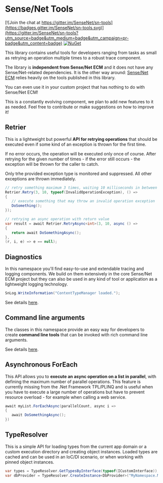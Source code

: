 # Sense/Net Tools

[![Join the chat at https://gitter.im/SenseNet/sn-tools](https://badges.gitter.im/SenseNet/sn-tools.svg)](https://gitter.im/SenseNet/sn-tools?utm_source=badge&utm_medium=badge&utm_campaign=pr-badge&utm_content=badge)
[![NuGet](https://img.shields.io/nuget/v/SenseNet.Tools.svg)](https://www.nuget.org/packages/SenseNet.Tools)

This library contains useful tools for developers ranging from tasks as small as retrying an operation multiple times to a robust trace component.

The library is **independent from Sense/Net ECM** and it does not have any Sense/Net-related dependencies. It is the other way around: [Sense/Net ECM](https://github.com/SenseNet/sensenet) relies heavily on the tools published in this library.

You can even use it in your custom project that has nothing to do with Sense/Net ECM!

This is a constantly evolving component, we plan to add new features to it as needed. Feel free to contribute or make suggestions on how to improve it!

## Retrier
This is a lightweight but powerful **API for retrying operations** that should be executed even if some kind of an exception is thrown for the first time.

If no error occurs, the operation will be executed only once of course. After retrying for the given number of times - if the error still occurs - the exception will be thrown for the caller to catch. 

Only trhe provided exception type is monitored and suppressed. All other exceptions are thrown immediately.

````csharp
// retry something maximum 3 times, waiting 10 milliseconds in between
Retrier.Retry(3, 10, typeof(InvalidOperationException), () =>
{
   // execute something that may throw an invalid operation exception
   DoSomething();
});

// retrying an async operation with return value
var result = await Retrier.RetryAsync<int>(3, 10, async () =>
{
   return await DoSomethingAsync();
},
(r, i, e) => e == null);
````

## Diagnostics
In this namespace you'll find easy-to-use and extendable tracing and logging components. We build on them extensively in the core Sense/Net ECM project but they can also be used in any kind of tool or application as a lightweight logging technology.

```csharp
SnLog.WriteInformation("ContentTypeManager loaded.");
```

See details [here](src/SenseNet.Tools/Diagnostics/Readme.md).

## Command line arguments
The classes in this namespace provide an easy way for developers to create **command line tools** that can be invoked with rich command line arguments.

See details [here](src/SenseNet.Tools/Tools/CommandLineArguments/Readme.md).

## Asynchronous ForEach
This API allows you to **execute an async operation on a list in parallel**, with defining the maximum number of parallel operations. This feature is currently missing from the .Net Framework TPL/PLINQ and is useful when you have to execute a large number of operations but have to prevent resource overload - for example when calling a web service.
````csharp
await myList.ForEachAsync(parallelCount, async i =>
{
   await DoSomethingAsync();
})
````

## TypeResolver
This is a simple API for loading types from the current app domain or a custom execution directory and creating object instances. Loaded types are cached and can be used in an IoC/DI scenario, or when working with pinned object instances.
````csharp
var types = TypeResolver.GetTypesByInterface(typeof(ICustomInterface));
var dbProvider = TypeResolver.CreateInstance<DbProvider>("MyNamespace.MyDbProvider");
````
